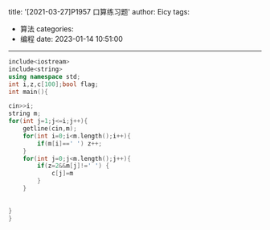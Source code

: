 title: '[2021-03-27]P1957 口算练习题'
author: Eicy
tags:
  - 算法
categories:
  - 编程
date: 2023-01-14 10:51:00
---
```cpp
include<iostream>
include<string>
using namespace std;
int i,z,c[100];bool flag;
int main(){

cin>>i;
string m;
for(int j=1;j<=i;j++){
    getline(cin,m);
    for(int i=0;i<m.length();i++){
        if(m[i]==' ') z++;
    }
    for(int j=0;j<m.length();j++){
        if(z=2&&m[j]!=' ') {
            c[j]=m
        }
    }
    
    
}
}
```
